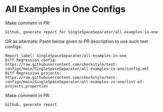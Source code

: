 # All Examples in One Configs
Make comment in PR:
```
Github, generate report for SingleSpaceSeparator/all-examples-in-one
```
OR as alternate:
Paste below given to PR description to use such test configs:
```
Report label: SingleSpaceSeparator/all-examples-in-one
Diff Regression config: https://raw.githubusercontent.com/checkstyle/test-configs/main/SingleSpaceSeparator/all-examples-in-one/config.xml
Diff Regression projects: https://raw.githubusercontent.com/checkstyle/test-configs/main/SingleSpaceSeparator/all-examples-in-one/list-of-projects.properties
```
Make comment in PR:
```
Github, generate report
```
